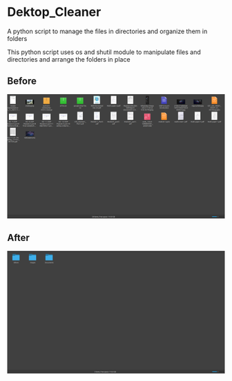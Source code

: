 # Dektop_Cleaner
A python script to manage the files in directories and organize them in folders 

This python script uses os and shutil module to manipulate files and directories and arrange the folders in place

## Before
![Image of a cluttered directory](/beforess.png)

## After
![Image of an uncluttered directory](/afterss.png)
